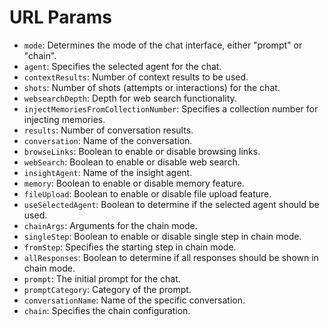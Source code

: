 # URL Params

- `mode`: Determines the mode of the chat interface, either "prompt" or "chain".
- `agent`: Specifies the selected agent for the chat.
- `contextResults`: Number of context results to be used.
- `shots`: Number of shots (attempts or interactions) for the chat.
- `websearchDepth`: Depth for web search functionality.
- `injectMemoriesFromCollectionNumber`: Specifies a collection number for injecting memories.
- `results`: Number of conversation results.
- `conversation`: Name of the conversation.
- `browseLinks`: Boolean to enable or disable browsing links.
- `webSearch`: Boolean to enable or disable web search.
- `insightAgent`: Name of the insight agent.
- `memory`: Boolean to enable or disable memory feature.
- `fileUpload`: Boolean to enable or disable file upload feature.
- `useSelectedAgent`: Boolean to determine if the selected agent should be used.
- `chainArgs`: Arguments for the chain mode.
- `singleStep`: Boolean to enable or disable single step in chain mode.
- `fromStep`: Specifies the starting step in chain mode.
- `allResponses`: Boolean to determine if all responses should be shown in chain mode.
- `prompt`: The initial prompt for the chat.
- `promptCategory`: Category of the prompt.
- `conversationName`: Name of the specific conversation.
- `chain`: Specifies the chain configuration.
